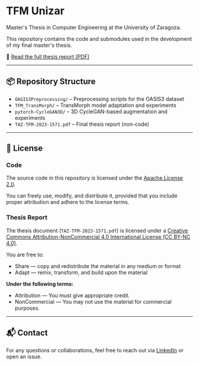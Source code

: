 # TFM Unizar

Master's Thesis in Computer Engineering at the University of Zaragoza.

This repository contains the code and submodules used in the development of my final master's thesis.

📄 [Read the full thesis report (PDF)](./TAZ-TFM-2023-1571.pdf)

---

## 📦 Repository Structure

- `OASIS3Preprocessing/` – Preprocessing scripts for the OASIS3 dataset
- `TFM_TransMorph/` – TransMorph model adaptation and experiments
- `pytorch-CycleGAN3D/` – 3D CycleGAN-based augmentation and experiments
- `TAZ-TFM-2023-1571.pdf` – Final thesis report (non-code)

---

## 📄 License

### Code
The source code in this repository is licensed under the [Apache License 2.0](./LICENSE).

You can freely use, modify, and distribute it, provided that you include proper attribution and adhere to the license terms.

### Thesis Report
The thesis document (`TAZ-TFM-2023-1571.pdf`) is licensed under a [Creative Commons Attribution-NonCommercial 4.0 International License (CC BY-NC 4.0)](https://creativecommons.org/licenses/by-nc/4.0/).

You are free to:
- Share — copy and redistribute the material in any medium or format  
- Adapt — remix, transform, and build upon the material  

**Under the following terms:**
- Attribution — You must give appropriate credit.
- NonCommercial — You may not use the material for commercial purposes.

---

## 📬 Contact

For any questions or collaborations, feel free to reach out via [LinkedIn](https://www.linkedin.com/in/david-solanas-sanz-174a01195) or open an issue.

